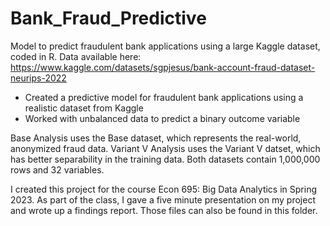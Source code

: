 # Bank_Fraud_Predictive
Model to predict fraudulent bank applications using a large Kaggle dataset, coded in R.
Data available here: https://www.kaggle.com/datasets/sgpjesus/bank-account-fraud-dataset-neurips-2022

- Created a predictive model for fraudulent bank applications using a realistic dataset from Kaggle
- Worked with unbalanced data to predict a binary outcome variable

Base Analysis uses the Base dataset, which represents the real-world, anonymized fraud data.
Variant V Analysis uses the Variant V datset, which has better separability in the training data.
Both datasets contain 1,000,000 rows and 32 variables.

I created this project for the course Econ 695: Big Data Analytics in Spring 2023.
As part of the class, I gave a five minute presentation on my project and wrote up a findings report. Those files can also be found in this folder.
